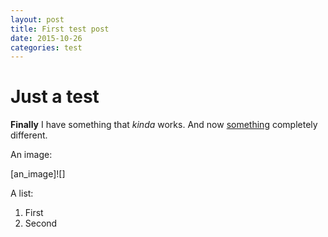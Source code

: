 ```yaml
---
layout: post
title: First test post
date: 2015-10-26
categories: test
---
```

# Just a test
**Finally** I have something that _kinda_ works.
And now [something][the_link] completely different.


An image:

[an_image]![]


A list:

1. First
2. Second

[the_link]: http://localhost:4000/blog/
